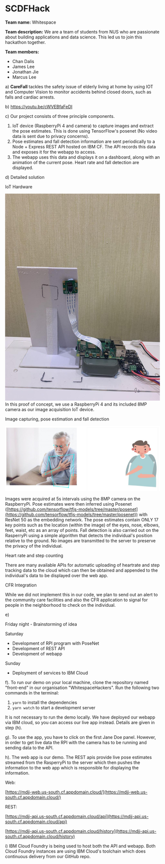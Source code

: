 # SCDFHack

**Team name:** Whitespace

**Team description:** We are a team of students from NUS who are passionate about building applications and data science. This led us to join this hackathon together.

**Team members:**

- Chan Dalis
- James Lee
- Jonathan Jie
- Marcus Lee

a) **CareFall** tackles the safety issue of elderly living at home by using IOT and Computer Vision to monitor accidents behind closed doors, such as falls and cardiac arrests.

b) https://youtu.be/cWVEBfaFeDI

c) Our project consists of three principle components.

1. IoT device (RaspberryPi 4 and camera) to capture images and extract the pose estimates. This is done using TensorFlow&#39;s posenet (No video data is sent due to privacy concerns).
2. Pose estimates and fall detection information are sent periodically to a Node + Express REST API hosted on IBM CF. The API records this data and exposes it for the webapp to access.
3. The webapp uses this data and displays it on a dashboard, along with an animation of the current pose. Heart rate and fall detection are displayed.

d) Detailed solution

IoT Hardware

![RPi](assets/rpi.jpg)
In this proof of concept, we use a RaspberryPi 4 and its included 8MP camera as our image acquisition IoT device.

Image capturing, pose estimation and fall detection

![Pose Estimate](assets/pose.jpg)

Images were acquired at 5s intervals using the 8MP camera on the RaspberryPi. Pose estimates were then inferred using Posenet ([https://github.com/tensorflow/tfjs-models/tree/master/posenet](https://github.com/tensorflow/tfjs-models/tree/master/posenet)) with ResNet 50 as the embedding network. The pose estimates contain ONLY 17 key points such as the location (within the image) of the eyes, nose, elbows, feet, waist, etc as an array of points. Fall detection is also carried out on the RasperryPi using a simple algorithm that detects the individual&#39;s position relative to the ground. No images are transmitted to the server to preserve the privacy of the individual.

Heart rate and step counting

There are many available APIs for automatic uploading of heartrate and step tracking data to the cloud which can then be obtained and appended to the individual&#39;s data to be displayed over the web app.

CFR Integration

While we did not implement this in our code, we plan to send out an alert to the community care facilities and also the CFR application to signal for people in the neighborhood to check on the individual.

e)

Friday night - Brainstorming of idea

Saturday

- Development of RPI program with PoseNet
- Development of REST API
- Development of webapp

Sunday

- Deployment of services to IBM Cloud

f). To run our demo on your local machine, clone the repository named &quot;front-end&quot; in our organisation &quot;WhitespaceHackers&quot;. Run the following two commands in the terminal:

1. `yarn` to install the dependencies
2. `yarn watch` to start a development server

It is not necessary to run the demo locally. We have deployed our webapp via IBM cloud, so you can access our live app instead. Details are given in step (h).

g). To use the app, you have to click on the first Jane Doe panel. However, in order to get live data the RPI with the camera has to be running and sending data to the API.

h). The web app is our demo. The REST apis provide live pose estimates streamed from the RasperryPi to the server which then pushes the information to the web app which is responsible for displaying the information.

Web:

[https://mdjj-web.us-south.cf.appdomain.cloud/](https://mdjj-web.us-south.cf.appdomain.cloud/)

REST:

[https://mdjj-api.us-south.cf.appdomain.cloud/api](https://mdjj-api.us-south.cf.appdomain.cloud/api)

[https://mdjj-api.us-south.cf.appdomain.cloud/history](https://mdjj-api.us-south.cf.appdomain.cloud/history)

i) IBM Cloud Foundry is being used to host both the API and webapp. Both Cloud Foundry instances are using IBM Cloud&#39;s toolchain which does continuous delivery from our GitHub repo.
